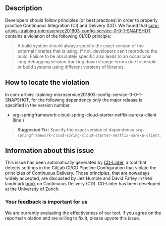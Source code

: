 
## Description
Developers should follow principles (or best practices) in order to properly practice Continuous Integration (CI) and Delivery (CD).
We found that [com-artivisi-training-microservice201803-config-service-0-0-1-SNAPSHOT](https://gitlab.com/training-microservices-2018-03/config-service/blob/master/.gitlab-ci.yml) contains a violation of the following CI/CD principle:

> A build system should always specify the exact version of the external libraries that is using.
If not, developers can’t reproduce the build. Failure to be absolutely specific also leads to an occasional long debugging session tracking down strange errors due to people or build systems using different versions of libraries.

## How to locate the violation

In com-artivisi-training-microservice201803-config-service-0-0-1-SNAPSHOT, for the following dependency only the major release is specified in the version number.

* org-springframework-cloud-spring-cloud-starter-netflix-eureka-client (line )

> **Suggested Fix:** Specify the exact version of dependency `org-springframework-cloud-spring-cloud-starter-netflix-eureka-client`.

## Information about this issue

This issue has been automatically generated by [CD-Linter](https://gitlab.com/Jancso/configuration-analytics), a tool that detects settings in the GitLab CI/CD Pipeline Configuration that violate the principles of Continuous Delivery. Those principles, that are nowadays widely accepted, are discussed by Jez Humble and David Farley in their landmark [book](https://www.oreilly.com/library/view/continuous-delivery-reliable/9780321670250/) on Continuous Delivery (CD). CD-Linter has been developed at the University of Zurich.

### Your feedback is important for us
We are currently evaluating the effectiveness of our tool. If you agree on the reported violation and are willing to fix it, please upvote this issue.